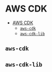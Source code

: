 # AWS CDK

- [AWS CDK](#aws-cdk)
  - [`aws-cdk`](#aws-cdk-1)
  - [`aws-cdk-lib`](#aws-cdk-lib)

## `aws-cdk`

## `aws-cdk-lib`
